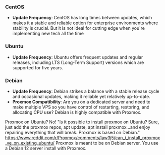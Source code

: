 

### CentOS
- **Update Frequency**: CentOS has long times between updates, which makes it a stable and reliable option for enterprise environments where stability is crucial. But it is not ideal for cutting edge when you're implementing new tech all the time

### Ubuntu
- **Update Frequency**: Ubuntu offers frequent updates and regular releases, including LTS (Long-Term Support) versions which are supported for five years.

### Debian
- **Update Frequency**: Debian strikes a balance with a stable release cycle and occasional updates, making it reliable yet relatively up-to-date.
- **Proxmox Compatibility**: Are you on a dedicated server and need to make multiple VPS so you have control of restarting, restoring, and allocating CPU use? Debian is highly compatible with Proxmox.

Proxmox on Ubuntu? No!
"Is it possible to install proxmox on Ubuntu? Sure, just add the proxmox repos, apt update, apt install proxmox...and enjoy repairing everything that will break. Proxmox is based on Debian."
https://www.reddit.com/r/Proxmox/comments/law3j5/can_i_install_proxmox_ve_on_existing_ubuntu/
Proxmox is meant to be on Debian server. You use a Debian 12 server install with Proxmox.